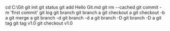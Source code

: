 cd C:\Git
git	init
git status
git	add Hello Git.md
git	rm	--cached
git	commit	-m	'first	commit'
git	log
git	branch
git	branch	a
git	checkout	a
git	checkout	-b	a
git	merge	a
git	branch	-d
git	branch	-d	a
git	branch	-D
git	branch	-D	a
git	tag
git	tag	v1.0
git	checkout	v1.0